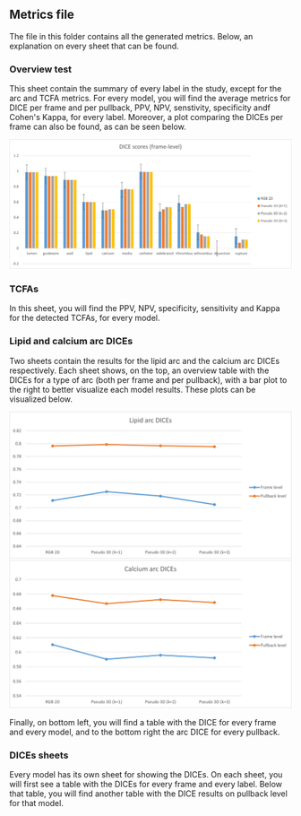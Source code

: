## Metrics file

The file in this folder contains all the generated metrics. Below, an explanation on every sheet that can be found.

### Overview test

This sheet contain the summary of every label in the study, except for the arc and TCFA metrics. For every model, you will find the average metrics for DICE per frame and per pullback, PPV, NPV, senstivity, specificity andf Cohen's Kappa, for every label. Moreover, a plot comparing the DICEs per frame can also be found, as can be seen below.

![Figure 1. DICEs per frame for every model](/assets/dices_per_frame.png)


### TCFAs

In this sheet, you will find the PPV, NPV, specificity, sensitivity and Kappa for the detected TCFAs, for every model.

### Lipid and calcium arc DICEs

Two sheets contain the results for the lipid arc and the calcium arc DICEs respectively. Each sheet shows, on the top, an overview table with the DICEs for a type of arc (both per frame and per pullback), with a bar plot to the right to better visualize each model results. These plots can be visualized below. 

<p float="left">
  <img src="/assets/lipid_arc_dices.png" width="600" />
  <img src="/assets/cal_arc_dices.png" width="600" /> 
</p>


Finally, on bottom left, you will find a table with the DICE for every frame and every model, and to the bottom right the arc DICE for every pullback.


### DICEs sheets

Every model has its own sheet for showing the DICEs. On each sheet, you will first see a table with the DICEs for every frame and every label. Below that table, you will find another table with the DICE results on pullback level for that model.